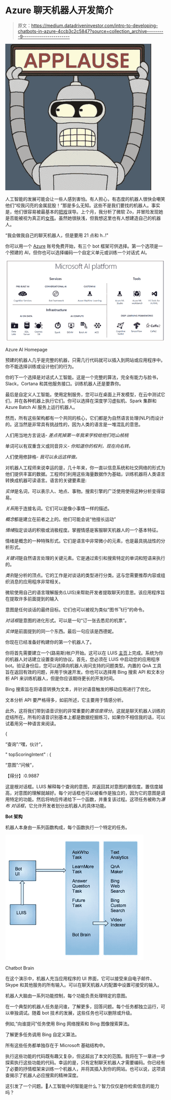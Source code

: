 # Azure 聊天机器人开发简介

> 原文：<https://medium.datadriveninvestor.com/intro-to-developing-chatbots-in-azure-4ccb3c2c5847?source=collection_archive---------9----------------------->

![](img/7545e418831fa29d9e69fa2751652b87.png)

人工智能的发展可能会让一些人感到害怕。有人担心，有态度的机器人很快会嘲笑他们“咬我闪亮的金属屁股！”那是多么无知。这些不是我们要找的机器人。事实是，他们很容易被最基本的[把戏](https://www.kaspersky.com/blog/ai-fails/18318/)误导。上个月，我分析了微软 Zo，并冒险发现她是否能被视为真正的[女孩](https://medium.com/datadriveninvestor/playing-doctor-turing-with-microsoft-zo-47b18e3a89b3)。虽然她很肤浅，但我想这里也有人想建造自己的机器人。

“我会做我自己的聊天机器人，但是要用 21 点和 h..!"

你可以用一个 [Azure](https://azure.microsoft.com/en-us/free/search/?&OCID=AID719825_SEM_r7FTJy8w&lnkd=Google_Azure_Brand&gclid=CjwKCAjw5ZPcBRBkEiwA-avvk28TWksL7hO8ZzO9MRpFt5S5Z3m8wS_WU96utH0YAqhrjp2gsIDwoRoCS9IQAvD_BwE&dclid=CNuwqoOMkd0CFU3fwAodapwP6A) 账号免费开始，有三个 bot 框架可供选择。第一个选项是一个预建的 AI，但你也可以选择编码一个自定义单元或训练一个对话式 AI。

![](img/5811247531fc1cd8e95388e49db6aece.png)

Azure AI Homepage

预建的机器人几乎是完整的机器，只需几行代码就可以插入到网站或应用程序中。你不能选择训练或设计他们的行为。

你的下一个选择是对话式人工智能。这是一个完整的算法，完全有能力与脸书，Slack，Cortana 和其他服务接口。训练机器人还是要靠你。

最后是自定义人工智能。使用定制服务，您可以在桌面上开发模型，在云中测试它们，并在各种机器上执行它们。你可以选择在深度学习虚拟机、Spark 集群和 Azure Batch AI 服务上运行机器人。

然而，所有这些架构都有一个共同的核心，它们都是为自然语言处理(NLP)而设计的。这当然是非常具有挑战性的，因为人类的语言是一堆混乱的意思。

人们用当地方言说话- *差点死掉第一年我来学校给他们吃山核桃*

单词可以有双重含义或同音异义- *你知道你的权利，现在向右转。*

人们使用修辞格- *我可以永远这样做。*

对机器人工程师来说幸运的是，几十年来，你一直以信息系统和社交网络的形式为他们提供丰富的数据。工程师们利用这些海量数据作为基础，训练机器将人类语言转换成机器可读语言。语言的关键要素是:

*实体*是名词，可以表示人、地点、事物。搜索引擎的广泛使用使得这种分析变得容易。

*关系*用于连接名词。它们可以是像小事情一样的描述。

*概念*都是建立在前者之上的。他们可能会说“他擅长运动”

*情绪*指定谈话的积极或消极程度。掌握情感是客服聊天机器人的一个基本特征。

情绪是概念的一种特殊形式。它们是语言中非常微小的元素，也是最具挑战性的分析形式。

*关键词*是自然语言处理的关键元素。它是通过索引和搜索特定的单词和短语来执行的。

*类别*是分析的顶点。它的工作是对谈话的类型进行分类。这与您需要推荐内容或组织消息的应用程序非常相关。

微软使用自己的语言理解服务(LUIS)来帮助开发者提取聊天的意思。该应用程序旨在提取许多前面提到的输入

意图是任何谈话的最终目标。它们也可以被视为类似“图书飞行”的命令。

*对话框*是意图的进化形式。可以是一句“订一张去悉尼的机票”。

*实体*是前面提到的同一个东西。最后一句应该是西德妮。

你现在已经准备好构建你的第一个机器人了。

你将首先需要建立一个(路易斯)帐户开始。这可以在 LUIS [主页](https://www.luis.ai/home)上完成。系统为你的机器人对话建立设置查询的协议。首先，您必须在 LUIS 中启动您的应用程序 bot。验证身份后，您可以选择向机器人询问支持的问题类型。内置的 QnA 工具旨在返回有效的问题，并用于快速开发。你也可以选择用 Bing 搜索 API 和文本分析 API 来训练机器人，但是你应该期待更长的开发时间。

Bing 搜索旨在将语音转换为文本，并针对语音触发的移动应用进行了优化。

文本分析 API 要严格得多，如前所述，它主要用于情感分析。

此外，这将我们带到语音识别的非常重要的*置信度得分*。这就是聊天机器人训练的症结所在。所有的语音识别基本上都是数据挖掘练习，如果你不相信我的话，可以试着用另一种语言来阅读。

{

“查询”:“嘿，伙计”，

" topScoringIntent" : {

“意图”:“问候”，

【得分】:0.9887

这是根对话框。LUIS 解释每个查询的意图，并返回其对意图的置信度。置信度越高，对意图的理解就越好。每个对话框也可以被看作是独立的，因为它的意图是调用特定的功能。然后将响应传递给下一个函数，并重复该过程。这项任务被称为*瀑布* *对话框*，它允许开发者划分出机器人的具体功能。

**Bot 架构**

机器人本身由一系列函数构成，每个函数执行一个特定的任务。

![](img/45e49f6d3ae57859483233efa6e06e40.png)

Chatbot Brain

在这个演示中，机器人充当应用程序的 UI 界面，它可以接受来自电子邮件、Skype 和其他服务的所有输入。可以在聊天机器人的配置中设置可接受的输入。

机器人大脑由一系列功能控制，每个功能负责处理特定的意图。

在一个典型的机器人任务是问谁，了解更多，回答问题。每个任务都独立运行，可以单独调试。随着 bot 技术的发展，这些任务也可以删除或升级。

例如,“向谁提问”任务使用 Bing 网络搜索和 Bing 图像搜索算法。

了解更多任务调用 Bing 自定义算法。

所有这些任务都单独存在于 Microsoft 基础结构中。

执行这些功能的代码既有趣又复杂，但这超出了本文的范围。我将在下一章进一步探索执行这些功能的代码。幸运的是，只有定制聊天机器人才需要编码。你已经有了必要的抒情框架来训练一个机器人，并将其插入到你的网站。也可以说，这项调查揭示了机器人必应搜索的精神深度。

这引发了一个问题。💭人工智能中的智能是什么？智力仅仅是你检索信息的能力吗？